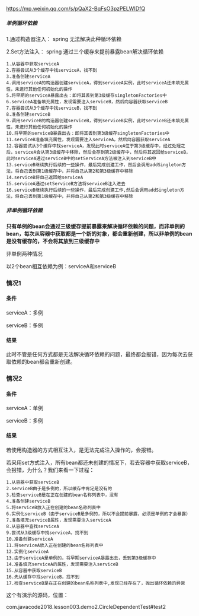 https://mp.weixin.qq.com/s/pQaX2-BqFsO3pzPELWIDfQ

##### 单例循环依赖

1.通过构造器注入： spring 无法解决此种循环依赖

2.Set方法注入： spring 通过三个缓存来提前暴露bean解决循环依赖

```
1.从容器中获取serviceA
2.容器尝试从3个缓存中找serviceA，找不到
3.准备创建serviceA
4.调用serviceA的构造器创建serviceA，得到serviceA实例，此时serviceA还未填充属性，未进行其他任何初始化的操作
5.将早期的serviceA暴露出去：即将其丢到第3级缓存singletonFactories中
6.serviceA准备填充属性，发现需要注入serviceB，然后向容器获取serviceB
7.容器尝试从3个缓存中找serviceB，找不到
8.准备创建serviceB
9.调用serviceB的构造器创建serviceB，得到serviceB实例，此时serviceB还未填充属性，未进行其他任何初始化的操作
10.将早期的serviceB暴露出去：即将其丢到第3级缓存singletonFactories中
11.serviceB准备填充属性，发现需要注入serviceA，然后向容器获取serviceA
12.容器尝试从3个缓存中找serviceA，发现此时serviceA位于第3级缓存中，经过处理之后，serviceA会从第3级缓存中移除，然后会存到第2级缓存中，然后将其返回给serviceB，此时serviceA通过serviceB中的setServiceA方法被注入到serviceB中
13.serviceB继续执行后续的一些操作，最后完成创建工作，然后会调用addSingleton方法，将自己丢到第1级缓存中，并将自己从第2和第3级缓存中移除
14.serviceB将自己返回给serviceA
15.serviceA通过setServiceB方法将serviceB注入进去
16.serviceB继续执行后续的一些操作，最后完成创建工作,然后会调用addSingleton方法，将自己丢到第1级缓存中，并将自己从第2和第3级缓存中移除
```



##### 非单例循环依赖

**只有单例的bean会通过三级缓存提前暴露来解决循环依赖的问题，而非单例的bean，每次从容器中获取都是一个新的对象，都会重新创建，所以非单例的bean是没有缓存的，不会将其放到三级缓存中**

非单例两种情况

以2个bean相互依赖为例：serviceA和serviceB

### 情况1

#### 条件

serviceA：多例

serviceB：多例

#### 结果

此时不管是任何方式都是无法解决循环依赖的问题，最终都会报错，因为每次去获取依赖的bean都会重新创建。

### 情况2

#### 条件

serviceA：单例

serviceB：多例

#### 结果

若使用构造器的方式相互注入，是无法完成注入操作的，会报错。

若采用set方式注入，所有bean都还未创建的情况下，若去容器中获取serviceB，会报错，为什么？我们来看一下过程：

```
1.从容器中获取serviceB
2.serviceB由于是多例的，所以缓存中肯定是没有的
3.检查serviceB是在正在创建的bean名称列表中，没有
4.准备创建serviceB
5.将serviceB放入正在创建的bean名称列表中
6.实例化serviceB（由于serviceB是多例的，所以不会提前暴露，必须是单例的才会暴露）
7.准备填充serviceB属性，发现需要注入serviceA
8.从容器中查找serviceA
9.尝试从3级缓存中找serviceA，找不到
10.准备创建serviceA
11.将serviceA放入正在创建的bean名称列表中
12.实例化serviceA
13.由于serviceA是单例的，将早期serviceA暴露出去，丢到第3级缓存中
14.准备填充serviceA的属性，发现需要注入serviceB
15.从容器中获取serviceB
16.先从缓存中找serviceB，找不到
17.检查serviceB是在正在创建的bean名称列表中,发现已经存在了，抛出循环依赖的异常
```

这个有演示的源码，位置：

com.javacode2018.lesson003.demo2.CircleDependentTest#test2